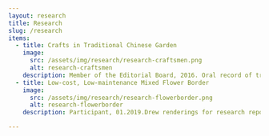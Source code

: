 ```yaml
---
layout: research
title: Research
slug: /research
items:
  - title: Crafts in Traditional Chinese Garden
    image:
      src: /assets/img/research/research-craftsmen.png
      alt: research-craftsmen
    description: Member of the Editorial Board, 2016. Oral record of traditional architectural decoration craftsmen in Lingnan, National Natural Science Foundation of China (NSFC): 51908227, published. I participated in the materials gathering, organizing, writing, and composing, which included field research and interviews for about one month.
  - title: Low-cost, Low-maintenance Mixed Flower Border
    image:
      src: /assets/img/research/research-flowerborder.png
      alt: research-flowerborder
    description: Participant, 01.2019.Drew renderings for research report named Screening and Application of Low-cost, Low-maintenance Mixed Flower Border. This research report has been accepted by the expert panel organized by the Shenzhen Institute of Urban Management Science.

---
```



<br />
<br />
